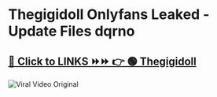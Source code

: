
 # Thegigidoll Onlyfans Leaked - Update Files dqrno

## <h2><a href="https://clipsfans.com/Thegigidoll&ref=git">🔗 Click to LINKS ⏩⏩ 👉 🟢 Thegigidoll </a></h2>

<a href="https://clipsfans.com/Thegigidoll&ref=git" rel="nofollow" data-target="animated-image.originalLink"><img src="https://i.ibb.co.com/xMMVF88/686577567.gif" alt="Viral Video Original" style="max-width: 100%; display: inline-block;" data-target="animated-image.originalImage"></a>


